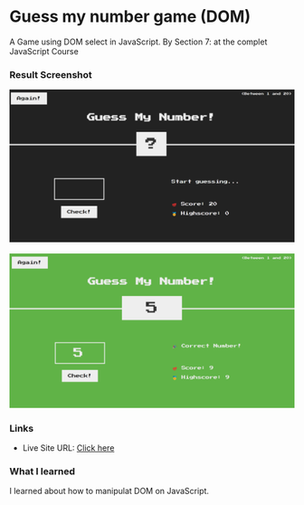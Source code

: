 # Guess my number game (DOM)

A Game using DOM select in JavaScript.
By Section 7: at the complet JavaScript Course

### Result Screenshot

![](./images/screenshot_game.png)<br><br>
![](./images/screenshot_win.png)<br>

### Links

- Live Site URL: [Click here](https://ciisiq.github.io/challenge-preview-card-component/)

### What I learned

I learned about how to manipulat DOM on JavaScript.
